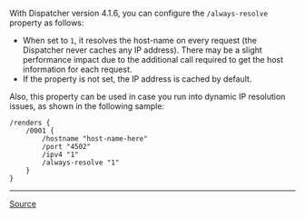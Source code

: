 With Dispatcher version 4.1.6, you can configure the `/always-resolve` property as follows:

- When set to `1`, it resolves the host-name on every request (the Dispatcher never caches any IP address). There may be a slight performance impact due to the additional call required to get the host information for each request.
- If the property is not set, the IP address is cached by default.

Also, this property can be used in case you run into dynamic IP resolution issues, as shown in the following sample:

```
/renders {
	/0001 {
		/hostname "host-name-here"
		/port "4502"
		/ipv4 "1"
		/always-resolve "1"
	}
}
```

---

[Source](https://experienceleague.adobe.com/docs/experience-manager-dispatcher/using/configuring/dispatcher-configuration.html?lang=en#renders-options)
